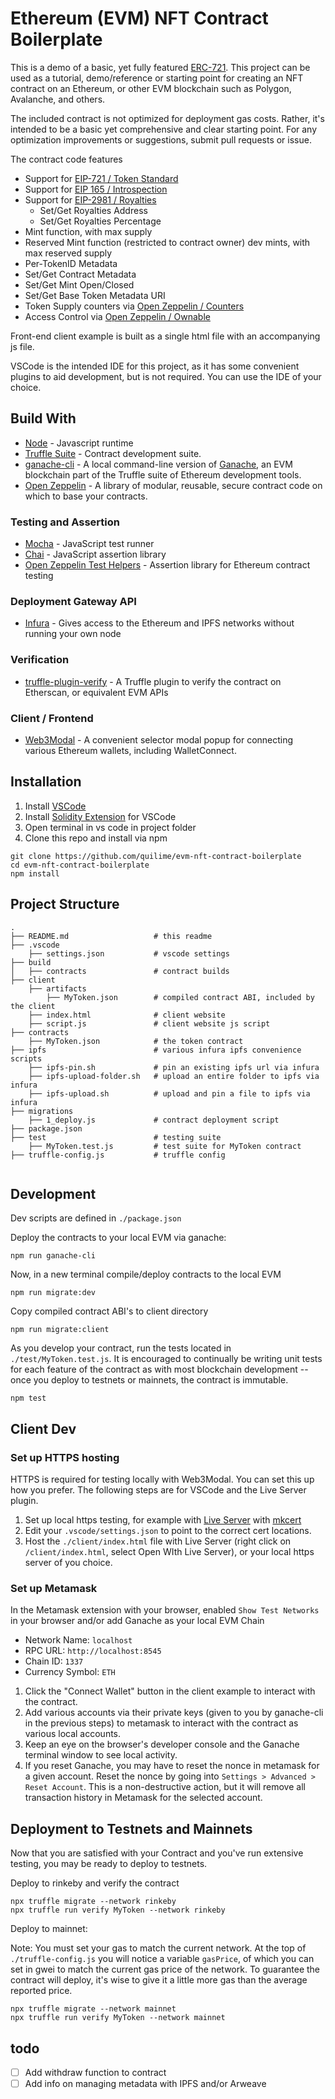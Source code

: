 # Ethereum (EVM) NFT Contract Boilerplate

This is a demo of a basic, yet fully featured [ERC-721](https://ethereum.org/en/developers/docs/standards/tokens/erc-721/). This project can be used as a tutorial, demo/reference or starting point for creating an NFT contract on an Ethereum, or other EVM blockchain such as Polygon, Avalanche, and others.

The included contract is not optimized for deployment gas costs. Rather, it's intended to be a basic yet comprehensive and clear starting point. For any optimization improvements or suggestions, submit pull requests or issue.

The contract code features

- Support for [EIP-721 / Token Standard](https://eips.ethereum.org/EIPS/eip-721)
- Support for [EIP 165 / Introspection](https://eips.ethereum.org/EIPS/eip-165)
- Support for [EIP-2981 / Royalties](https://eips.ethereum.org/EIPS/eip-2981)
    - Set/Get Royalties Address
    - Set/Get Royalties Percentage
- Mint function, with max supply
- Reserved Mint function (restricted to contract owner) dev mints, with max reserved supply
- Per-TokenID Metadata
- Set/Get Contract Metadata
- Set/Get Mint Open/Closed
- Set/Get Base Token Metadata URI
- Token Supply counters via [Open Zeppelin / Counters](https://github.com/OpenZeppelin/openzeppelin-contracts/blob/master/contracts/utils/Counters.sol)
- Access Control via [Open Zeppelin / Ownable](https://github.com/OpenZeppelin/openzeppelin-contracts/blob/master/contracts/access/Ownable.sol)



Front-end client example is built as a single html file with an accompanying js file.

VSCode is the intended IDE for this project, as it has some convenient plugins to aid development, but is not required. You can use the IDE of your choice.


## Build With

- [Node](https://nodejs.org/en/) - Javascript runtime
- [Truffle Suite](https://trufflesuite.com/) - Contract development suite.
- [ganache-cli](https://www.npmjs.com/package/ganache-cli) - A local command-line version of [Ganache](https://github.com/trufflesuite/ganache), an EVM blockchain part of the Truffle suite of Ethereum development tools.
- [Open Zeppelin](https://openzeppelin.com/) - A library of modular, reusable, secure contract code on which to base your contracts.

### Testing and Assertion

- [Mocha](https://www.npmjs.com/package/mocha) - JavaScript test runner
- [Chai](https://www.npmjs.com/package/chai) - JavaScript assertion library
- [Open Zeppelin Test Helpers](https://docs.openzeppelin.com/test-helpers/0.5/) - Assertion library for Ethereum contract testing

### Deployment Gateway API

- [Infura](https://infura.io/) - Gives access to the Ethereum and IPFS networks without running your own node

### Verification

- [truffle-plugin-verify](https://www.npmjs.com/package/truffle-plugin-verify) - A Truffle plugin to verify the contract on Etherscan, or equivalent EVM APIs


### Client / Frontend

- [Web3Modal](https://github.com/Web3Modal/web3modal) - A convenient selector modal popup for connecting various Ethereum wallets, including WalletConnect.

## Installation

1. Install [VSCode](https://code.visualstudio.com/)
1. Install [Solidity Extension](https://marketplace.visualstudio.com/items?itemName=JuanBlanco.solidity) for VSCode
1. Open terminal in vs code in project folder
1. Clone this repo and install via npm
```
git clone https://github.com/quilime/evm-nft-contract-boilerplate
cd evm-nft-contract-boilerplate
npm install
```

## Project Structure
```
.
├── README.md                   # this readme
├── .vscode
    ├── settings.json           # vscode settings
├── build
│   ├── contracts               # contract builds
├── client
    ├── artifacts
        ├── MyToken.json        # compiled contract ABI, included by the client
    ├── index.html              # client website
    ├── script.js               # client website js script
├── contracts
    ├── MyToken.json            # the token contract
├── ipfs                        # various infura ipfs convenience scripts
    ├── ipfs-pin.sh             # pin an existing ipfs url via infura
    ├── ipfs-upload-folder.sh   # upload an entire folder to ipfs via infura
    ├── ipfs-upload.sh          # upload and pin a file to ipfs via infura
├── migrations
    ├── 1_deploy.js             # contract deployment script
├── package.json
├── test                        # testing suite
    ├── MyToken.test.js         # test suite for MyToken contract
├── truffle-config.js           # truffle config


```

## Development

Dev scripts are defined in `./package.json`

Deploy the contracts to your local EVM via ganache:
```
npm run ganache-cli
```

Now, in a new terminal compile/deploy contracts to the local EVM
```
npm run migrate:dev
```

Copy compiled contract ABI's to client directory
```
npm run migrate:client
```

As you develop your contract, run the tests located in `./test/MyToken.test.js`. It is encouraged to continually be writing unit tests for each feature of the contract as with most blockchain development -- once you deploy to testnets or mainnets, the contract is immutable.
```
npm test
```


## Client Dev

### Set up HTTPS hosting

HTTPS is required for testing locally with Web3Modal. You can set this up how you prefer. The following steps are for VSCode and the Live Server plugin.

1. Set up local https testing, for example with [Live Server](https://marketplace.visualstudio.com/items?itemName=ritwickdey.LiveServer) with [mkcert](https://github.com/FiloSottile/mkcert)
1. Edit your `.vscode/settings.json` to point to the correct cert locations.
1. Host the `./client/index.html` file with Live Server (right click on `/client/index.html`, select Open WIth Live Server), or your local https server of you choice.

### Set up Metamask

In the Metamask extension with your browser, enabled `Show Test Networks` in your browser and/or add Ganache as your local EVM Chain

- Network Name: `localhost`
- RPC URL: `http://localhost:8545`
- Chain ID: `1337`
- Currency Symbol: `ETH`

1. Click the "Connect Wallet" button in the client example to interact with the contract.
1. Add various accounts via their private keys (given to you by ganache-cli in the previous steps) to metamask to interact with the contract as various local accounts.
1. Keep an eye on the browser's developer console and the Ganache terminal window to see local activity.
1. If you reset Ganache, you may have to reset the nonce in metamask for a given account. Reset the nonce by going into `Settings > Advanced > Reset Account`. This is a non-destructive action, but it will remove all transaction history in Metamask for the selected account.




## Deployment to Testnets and Mainnets

Now that you are satisfied with your Contract and you've run extensive testing, you may be ready to deploy to testnets.

Deploy to rinkeby and verify the contract
```
npx truffle migrate --network rinkeby
npx truffle run verify MyToken --network rinkeby
```

Deploy to mainnet:

Note: You must set your gas to match the current network.
At the top of `./truffle-config.js` you will notice a variable `gasPrice`, of which you can set in gwei to match the current gas price of the network. To guarantee the contract will deploy, it's wise to give it a little more gas than the average reported price.

```
npx truffle migrate --network mainnet
npx truffle run verify MyToken --network mainnet
```



## todo

- [ ] Add withdraw function to contract
- [ ] Add info on managing metadata with IPFS and/or Arweave